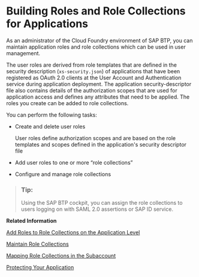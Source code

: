 <!-- loioeaa6a26291914b348e875a00b6beb729 -->

# Building Roles and Role Collections for Applications

As an administrator of the Cloud Foundry environment of SAP BTP, you can maintain application roles and role collections which can be used in user management.

The user roles are derived from role templates that are defined in the security description \(`xs-security.json`\) of applications that have been registered as OAuth 2.0 clients at the User Account and Authentication service during application deployment. The application security-descriptor file also contains details of the authorization scopes that are used for application access and defines any attributes that need to be applied. The roles you create can be added to role collections.

You can perform the following tasks:

-   Create and delete user roles

    User roles define authorization scopes and are based on the role templates and scopes defined in the application's security descriptor file

-   Add user roles to one or more “role collections”
-   Configure and manage role collections

> ### Tip:  
> Using the SAP BTP cockpit, you can assign the role collections to users logging on with SAML 2.0 assertions or SAP ID service.

**Related Information**  


[Add Roles to Role Collections on the Application Level](Add_Roles_to_Role_Collections_on_the_Application_Level_7596a0b.md "Roles are used to define the type of access granted to an application.")

[Maintain Role Collections](Maintain_Role_Collections_d5f1612.md "Role collections group together different roles that can be applied to the application users.")

[Mapping Role Collections in the Subaccount](Mapping_Role_Collections_in_the_Subaccount_9e1bf57.md "You have arranged roles in role collections, and now want to assign or map these role collections to business users.")

[Protecting Your Application](../30-development/Protecting_Your_Application_7c5c565.md "Developers create authorization information for business users in their environment; this information is deployed in an application and made available to administrators who complete the authorization setup and assign the authorizations to business users.")

